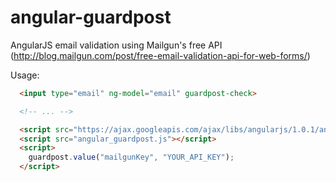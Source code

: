 angular-guardpost
=================

AngularJS email validation using Mailgun's free API (http://blog.mailgun.com/post/free-email-validation-api-for-web-forms/)

Usage:

```html
  <input type="email" ng-model="email" guardpost-check>

  <!-- ... -->

  <script src="https://ajax.googleapis.com/ajax/libs/angularjs/1.0.1/angular.js"></script>
  <script src="angular_guardpost.js"></script>
  <script>
    guardpost.value("mailgunKey", "YOUR_API_KEY");
  </script>
```
